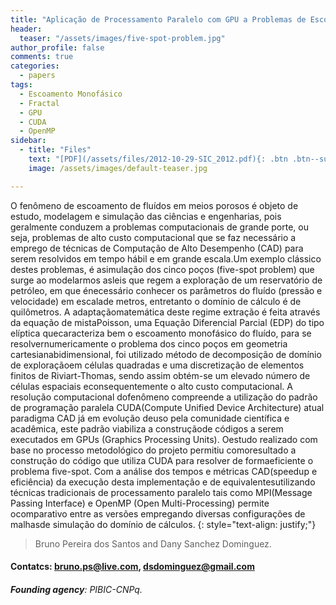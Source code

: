 ```yaml
---
title: "Aplicação de Processamento Paralelo com GPU a Problemas de Escoamento Monofásico em Meios Porosos"
header:
  teaser: "/assets/images/five-spot-problem.jpg"
author_profile: false
comments: true
categories:
  - papers
tags:
  - Escoamento Monofásico
  - Fractal
  - GPU
  - CUDA
  - OpenMP
sidebar:
  - title: "Files"
    text: "[PDF](/assets/files/2012-10-29-SIC_2012.pdf){: .btn .btn--success}{: target=\"_blank\"} [Talk PDF](/assets/files/2012-10-29-Apresentacao-sic-2012.pdf){: .btn .btn--info}{: target=\"_blank\"}"
    image: /assets/images/default-teaser.jpg

---
```


O fenômeno de escoamento de fluídos em meios porosos é objeto de estudo, modelagem e simulação das ciências e engenharias, pois geralmente conduzem a problemas computacionais de grande porte, ou seja, problemas de alto custo computacional que se faz necessário a emprego de técnicas de Computação de Alto Desempenho (CAD) para serem resolvidos em tempo hábil e em grande escala.Um exemplo clássico destes problemas, é asimulação dos cinco poços (five-spot problem) que surge ao modelarmos asleis que regem a exploração de um reservatório de petróleo, em que énecessário conhecer os parâmetros do fluído (pressão e velocidade) em escalade metros, entretanto o domínio de cálculo é de quilômetros. A adaptaçãomatemática deste regime extração é feita através da equação de mistaPoisson, uma Equação Diferencial Parcial (EDP) do tipo elíptica quecaracteriza bem o escoamento monofásico do fluído, para se resolvernumericamente o problema dos cinco poços em geometria cartesianabidimensional, foi utilizado método de decomposição de domínio de exploraçãoem células quadradas e uma discretização de elementos finitos de Riviart-Thomas, sendo assim obtém-se um elevado número de células espaciais econsequentemente o alto custo computacional. A resolução computacional dofenômeno compreende a utilização do padrão de programação paralela CUDA(Compute Unified Device Architecture) atual paradigma CAD já em evolução deuso pela comunidade científica e acadêmica, este padrão viabiliza a construçãode códigos a serem executados em GPUs (Graphics Processing Units). Oestudo realizado com base no processo metodológico do projeto permitiu comoresultado a construção do código que utiliza CUDA para resolver de formaeficiente o problema five-spot. Com a análise dos tempos e métricas CAD(speedup e eficiência) da execução desta implementação e de equivalentesutilizando técnicas tradicionais de processamento paralelo tais como MPI(Message Passing Interface) e OpenMP (Open Multi-Processing) permite ocomparativo entre as versões empregando diversas configurações de malhasde simulação do domínio de cálculos.
{: style="text-align: justify;"}

> Bruno Pereira dos Santos and Dany Sanchez Dominguez.
#### Contatcs: bruno.ps@live.com, dsdominguez@gmail.com
###### **Founding agency**: PIBIC-CNPq.
